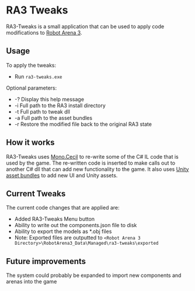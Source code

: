 # RA3 Tweaks

RA3-Tweaks is a small application that can be used to apply code modifications to [Robot Arena 3](http://store.steampowered.com/app/363530/).


## Usage
To apply the tweaks:
* Run `ra3-tweaks.exe`


Optional parameters:
* -?                 Display this help message
* -i <path>          Full path to the RA3 install directory
* -t <path>          Full path to tweak dll
* -a <path>          Full path to the asset bundles
* -r                 Restore the modified file back to the original RA3 state


## How it works
RA3-Tweaks uses [Mono.Cecil](https://github.com/jbevain/cecil) to re-write some of the C# IL code that is used by the game.
The re-written code is inserted to make calls out to another C# dll that can add new functionality to the game.
It also uses [Unity](http://unity3d.com/) [asset bundles](http://docs.unity3d.com/Manual/AssetBundlesIntro.html) to add new UI and Unity assets.


## Current Tweaks
The current code changes that are applied are:
* Added RA3-Tweaks Menu button
* Ability to write out the components.json file to disk
* Ability to export the models as *.obj files
* Note: Exported files are outputted to `<Robot Arena 3 Directory>\RobotArena3_Data\Managed\ra3-tweaks\exported`


## Future improvements
The system could probably be expanded to import new components and arenas into the game
